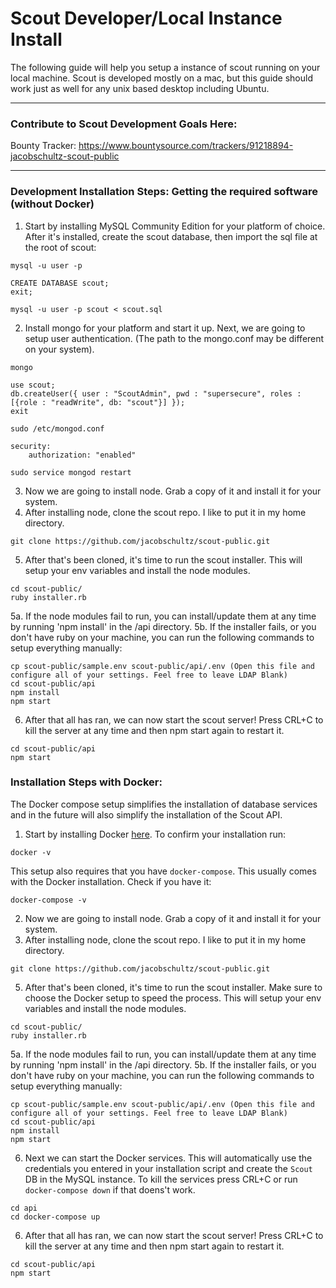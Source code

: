 # Scout Developer/Local Instance Install

The following guide will help you setup a instance of scout running on your local machine. Scout is developed mostly on a mac, but this guide should work just as well for any unix based desktop including Ubuntu.

---

### Contribute to Scout Development Goals Here:

Bounty Tracker: https://www.bountysource.com/trackers/91218894-jacobschultz-scout-public

---

### Development Installation Steps: Getting the required software (without Docker)

1. Start by installing MySQL Community Edition for your platform of choice. After it's installed, create the scout database, then import the sql file at the root of scout:

```
mysql -u user -p

CREATE DATABASE scout;
exit;

mysql -u user -p scout < scout.sql
```

2. Install mongo for your platform and start it up. Next, we are going to setup user authentication. (The path to the mongo.conf may be different on your system).

```
mongo

use scout;
db.createUser({ user : "ScoutAdmin", pwd : "supersecure", roles : [{role : "readWrite", db: "scout"}] });
exit

sudo /etc/mongod.conf

security:
    authorization: "enabled"

sudo service mongod restart
```

3. Now we are going to install node. Grab a copy of it and install it for your system.
4. After installing node, clone the scout repo. I like to put it in my home directory.

```
git clone https://github.com/jacobschultz/scout-public.git
```

5. After that's been cloned, it's time to run the scout installer. This will setup your env variables and install the node modules.

```
cd scout-public/
ruby installer.rb
```

5a. If the node modules fail to run, you can install/update them at any time by running 'npm install' in the /api directory.
5b. If the installer fails, or you don't have ruby on your machine, you can run the following commands to setup everything manually:

```
cp scout-public/sample.env scout-public/api/.env (Open this file and configure all of your settings. Feel free to leave LDAP Blank)
cd scout-public/api
npm install
npm start
```

6. After that all has ran, we can now start the scout server! Press CRL+C to kill the server at any time and then npm start again to restart it.

```
cd scout-public/api
npm start
```

### Installation Steps with Docker:

The Docker compose setup simplifies the installation of database services and in the future will also simplify the installation of the Scout API.

1. Start by installing Docker [here](https://docs.docker.com/install/). To confirm your installation run:

```
docker -v
```

This setup also requires that you have `docker-compose`. This usually comes with the Docker installation. Check if you have it:

```
docker-compose -v
```

2. Now we are going to install node. Grab a copy of it and install it for your system.
3. After installing node, clone the scout repo. I like to put it in my home directory.

```
git clone https://github.com/jacobschultz/scout-public.git
```

5. After that's been cloned, it's time to run the scout installer. Make sure to choose the Docker setup to speed the process. This will setup your env variables and install the node modules.

```
cd scout-public/
ruby installer.rb
```

5a. If the node modules fail to run, you can install/update them at any time by running 'npm install' in the /api directory.
5b. If the installer fails, or you don't have ruby on your machine, you can run the following commands to setup everything manually:

```
cp scout-public/sample.env scout-public/api/.env (Open this file and configure all of your settings. Feel free to leave LDAP Blank)
cd scout-public/api
npm install
npm start
```

6. Next we can start the Docker services. This will automatically use the credentials you entered in your installation script and create the `Scout` DB in the MySQL instance. To kill the services press CRL+C or run `docker-compose down` if that doens't work.

```
cd api
cd docker-compose up
```

6. After that all has ran, we can now start the scout server! Press CRL+C to kill the server at any time and then npm start again to restart it.

```
cd scout-public/api
npm start
```
